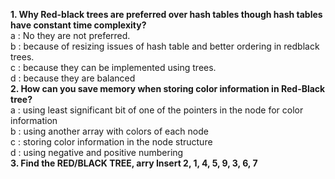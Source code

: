 <b>1. Why Red-black trees are preferred over hash tables though hash tables have constant time complexity?</b>
<br> a : No they are not preferred.
<br> b : because of resizing issues of hash table and better ordering in redblack trees.
 <br>c : because they can be implemented using trees.
<br> d : because they are balanced
<br><b>2. How can you save memory when storing color information in Red-Black tree?</b>
<br> a : using least significant bit of one of the pointers in the node for color information
 <br>b : using another array with colors of each node
<br> c : storing color information in the node structure
 <br>d : using negative and positive numbering
<br><b>3. Find the RED/BLACK TREE, arry Insert 2, 1, 4, 5, 9, 3, 6, 7</b>
